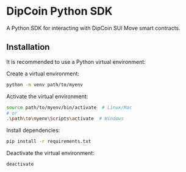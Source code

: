 # DipCoin Python SDK

A Python SDK for interacting with DipCoin SUI Move smart contracts.

## Installation

It is recommended to use a Python virtual environment:

Create a virtual environment:
```bash
python -m venv path/to/myenv
```

Activate the virtual environment:
```bash
source path/to/myenv/bin/activate  # Linux/Mac
# or
.\path\to\myenv\Scripts\activate  # Windows
```

Install dependencies:
```bash
pip install -r requirements.txt
```

Deactivate the virtual environment:
```bash
deactivate
```
